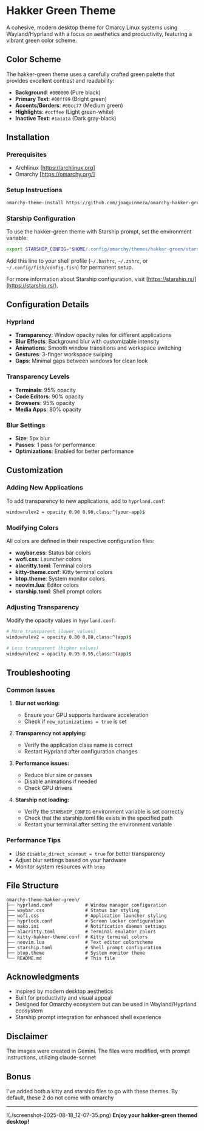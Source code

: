 # Hakker Green Theme

A cohesive, modern desktop theme for Omarcy Linux systems using Wayland/Hyprland with a focus on aesthetics and productivity, featuring a vibrant green color scheme.

## Color Scheme

The hakker-green theme uses a carefully crafted green palette that provides excellent contrast and readability:

- **Background**: `#000000` (Pure black)
- **Primary Text**: `#00ff99` (Bright green)
- **Accents/Borders**: `#00cc77` (Medium green)
- **Highlights**: `#ccffee` (Light green-white)
- **Inactive Text**: `#1a1a1a` (Dark gray-black)

## Installation

### Prerequisites
- Archlinux [https://archlinux.org]
- Omarchy [https://omarchy.org/]

### Setup Instructions
```bash
omarchy-theme-install https://github.com/joaquinmeza/omarchy-hakker-green-theme
```

### Starship Configuration
To use the hakker-green theme with Starship prompt, set the environment variable:
```bash
export STARSHIP_CONFIG="$HOME/.config/omarchy/themes/hakker-green/starship.toml"
```

Add this line to your shell profile (`~/.bashrc`, `~/.zshrc`, or `~/.config/fish/config.fish`) for permanent setup.

For more information about Starship configuration, visit [https://starship.rs/](https://starship.rs/).

## Configuration Details

### Hyprland
- **Transparency**: Window opacity rules for different applications
- **Blur Effects**: Background blur with customizable intensity
- **Animations**: Smooth window transitions and workspace switching
- **Gestures**: 3-finger workspace swiping
- **Gaps**: Minimal gaps between windows for clean look

### Transparency Levels
- **Terminals**: 95% opacity
- **Code Editors**: 90% opacity
- **Browsers**: 95% opacity
- **Media Apps**: 80% opacity

### Blur Settings
- **Size**: 5px blur
- **Passes**: 1 pass for performance
- **Optimizations**: Enabled for better performance

## Customization

### Adding New Applications
To add transparency to new applications, add to `hyprland.conf`:
```bash
windowrulev2 = opacity 0.90 0.90,class:^(your-app)$
```

### Modifying Colors
All colors are defined in their respective configuration files:
- **waybar.css**: Status bar colors
- **wofi.css**: Launcher colors
- **alacritty.toml**: Terminal colors
- **kitty-theme.conf**: Kitty terminal colors
- **btop.theme**: System monitor colors
- **neovim.lua**: Editor colors
- **starship.toml**: Shell prompt colors

### Adjusting Transparency
Modify the opacity values in `hyprland.conf`:
```bash
# More transparent (lower values)
windowrulev2 = opacity 0.80 0.80,class:^(app)$

# Less transparent (higher values)
windowrulev2 = opacity 0.95 0.95,class:^(app)$
```

## Troubleshooting

### Common Issues

1. **Blur not working:**
   - Ensure your GPU supports hardware acceleration
   - Check if `new_optimizations = true` is set

2. **Transparency not applying:**
   - Verify the application class name is correct
   - Restart Hyprland after configuration changes

3. **Performance issues:**
   - Reduce blur size or passes
   - Disable animations if needed
   - Check GPU drivers

4. **Starship not loading:**
   - Verify the `STARSHIP_CONFIG` environment variable is set correctly
   - Check that the starship.toml file exists in the specified path
   - Restart your terminal after setting the environment variable

### Performance Tips
- Use `disable_direct_scanout = true` for better transparency
- Adjust blur settings based on your hardware
- Monitor system resources with `btop`

## File Structure
```
omarchy-theme-hakker-green/
├── hyprland.conf            # Window manager configuration
├── waybar.css               # Status bar styling
├── wofi.css                 # Application launcher styling
├── hyprlock.conf            # Screen locker configuration
├── mako.ini                 # Notification daemon settings
├── alacritty.toml           # Terminal emulator colors
├── kitty-hakker-theme.conf  # Kitty terminal colors
├── neovim.lua               # Text editor colorscheme
├── starship.toml            # Shell prompt configuration
├── btop.theme               # System monitor theme
└── README.md                # This file
```

## Acknowledgments

- Inspired by modern desktop aesthetics
- Built for productivity and visual appeal
- Designed for Omarchy ecosystem but can be used in Wayland/Hyprland ecosystem
- Starship prompt integration for enhanced shell experience

## Disclaimer
The images were created in Gemini. The files were modified, with prompt instructions, utilizing claude-sonnet

## Bonus
I've added both a kitty and starship files to go with these themes.  By default, these 2 do not come with omarchy

---
!(./screenshot-2025-08-18_12-07-35.png)
**Enjoy your hakker-green themed desktop!** 
